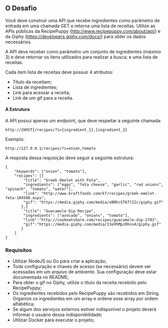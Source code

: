 ## O Desafio

Você deve construir uma API que recebe ingredientes como parâmetro de entrada em uma chamada GET e retorna uma lista de receitas. Utilize as APIs públicas da RecipePuppy (http://www.recipepuppy.com/about/api/) e da Giphy (https://developers.giphy.com/docs/) para obter os dados necessários.

A API deve receber como parâmetro um conjunto de ingredientes (máximo 3) e deve retornar os itens utilizados para realizar a busca; e uma lista de receitas.

Cada item lista de receitas deve possuir 4 atributos:

- Título da receitam;
- Lista de ingredientes;
- Link para acessar a receita;
- Link de um gif para a receita.

#### A Estrutura

A API possui apenas um endpoint, que deve respeitar a seguinte chamada:

`http://{HOST}/recipes/?i={ingredient_1},{ingredient_2}`

Exemplo:

`http://127.0.0.1/recipes/?i=onion,tomato`

A resposta dessa requisição deve seguir a seguinte estrutura:

```
{
	"keywords": ["onion", "tomato"],
	"recipes": [{
		"title": "Greek Omelet with Feta",
		"ingredients": ["eggs", "feta cheese", "garlic", "red onions", "spinach", "tomato", "water"],
		"link": "http://www.kraftfoods.com/kf/recipes/greek-omelet-feta-104508.aspx",
		"gif": "https://media.giphy.com/media/xBRhcST67lI2c/giphy.gif"
	   },{
		"title": "Guacamole Dip Recipe",
		"ingredients": ["avocado", "onions", "tomato"],
		"link":"http://cookeatshare.com/recipes/guacamole-dip-2783",
		"gif":"https://media.giphy.com/media/I3eVhMpz8hns4/giphy.gif"
	   }
	]
}
```

### Requisitos

- Utilizar NodeJS ou Go para criar a aplicação;
- Toda configuração e chaves de acesso (se necessário) devem ser acessadas em um arquivo de ambiente. Sua configuração deve estar documentada no README;
- Para obter o gif no Giphy, utilize o título da receita recebido pelo RecipePuppy;
- Os ingredientes recebidos pelo RecipePuppy são recebidos em String. Organize os ingredientes em um array e ordene esse array por ordem alfabética;
- Se algum dos serviços externos estiver indisponível o projeto deverá informar o usuário dessa indisponibilidade;
- Utilizar Docker para executar o projeto;
